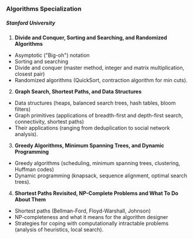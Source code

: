 ### Algorithms Specialization
##### Stanford University

1. **Divide and Conquer, Sorting and Searching, and Randomized Algorithms** 
  - Asymptotic ("Big-oh") notation
  - Sorting and searching
  - Divide and conquer (master method, integer and matrix multiplication, closest pair)
  - Randomized algorithms (QuickSort, contraction algorithm for min cuts).



2. **Graph Search, Shortest Paths, and Data Structures**
  - Data structures (heaps, balanced search trees, hash tables, bloom filters)
  - Graph primitives (applications of breadth-first and depth-first search, connectivity, shortest paths)
  - Their applications (ranging from deduplication to social network analysis).

3. **Greedy Algorithms, Minimum Spanning Trees, and Dynamic Programming**
 - Greedy algorithms (scheduling, minimum spanning trees, clustering, Huffman codes) 
 - Dynamic programming (knapsack, sequence alignment, optimal search trees).

4. **Shortest Paths Revisited, NP-Complete Problems and What To Do About Them**
 - Shortest paths (Bellman-Ford, Floyd-Warshall, Johnson)
 - NP-completeness and what it means for the algorithm designer
 - Strategies for coping with computationally intractable problems (analysis of heuristics, local search).
